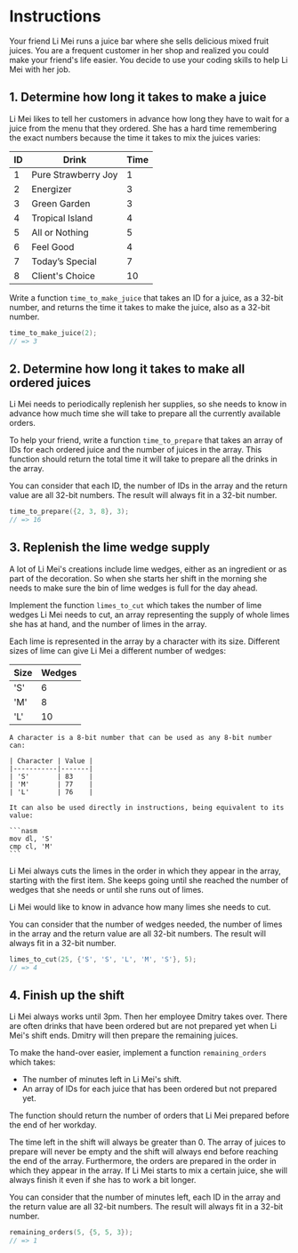 # Instructions

Your friend Li Mei runs a juice bar where she sells delicious mixed fruit juices.
You are a frequent customer in her shop and realized you could make your friend's life easier.
You decide to use your coding skills to help Li Mei with her job.

## 1. Determine how long it takes to make a juice

Li Mei likes to tell her customers in advance how long they have to wait for a juice from the menu that they ordered.
She has a hard time remembering the exact numbers because the time it takes to mix the juices varies:

| ID | Drink                   | Time |
|----|-------------------------|------|
| 1  | Pure Strawberry Joy     | 1    |
| 2  | Energizer               | 3    |
| 3  | Green Garden            | 3    |
| 4  | Tropical Island         | 4    |
| 5  | All or Nothing          | 5    |
| 6  | Feel Good               | 4    |
| 7  | Today’s Special         | 7    |
| 8  | Client's Choice         | 10   |

Write a function `time_to_make_juice` that takes an ID for a juice, as a 32-bit number, and returns the time it takes to make the juice, also as a 32-bit number.

```c
time_to_make_juice(2);
// => 3
```

## 2. Determine how long it takes to make all ordered juices

Li Mei needs to periodically replenish her supplies, so she needs to know in advance how much time she will take to prepare all the currently available orders.

To help your friend, write a function `time_to_prepare` that takes an array of IDs for each ordered juice and the number of juices in the array.
This function should return the total time it will take to prepare all the drinks in the array.

You can consider that each ID, the number of IDs in the array and the return value are all 32-bit numbers.
The result will always fit in a 32-bit number.

```c
time_to_prepare({2, 3, 8}, 3);
// => 16
```

## 3. Replenish the lime wedge supply

A lot of Li Mei's creations include lime wedges, either as an ingredient or as part of the decoration.
So when she starts her shift in the morning she needs to make sure the bin of lime wedges is full for the day ahead.

Implement the function `limes_to_cut` which takes the number of lime wedges Li Mei needs to cut, an array representing the supply of whole limes she has at hand, and the number of limes in the array.

Each lime is represented in the array by a character with its size.
Different sizes of lime can give Li Mei a different number of wedges:

| Size  | Wedges |
|-------|--------|
| 'S'   | 6      |
| 'M'   | 8      |
| 'L'   | 10     |

~~~~exercism/note
A character is a 8-bit number that can be used as any 8-bit number can:

| Character | Value |
|-----------|-------|
| 'S'       | 83    |
| 'M'       | 77    |
| 'L'       | 76    |

It can also be used directly in instructions, being equivalent to its value:

```nasm
mov dl, 'S'
cmp cl, 'M'
```
~~~~

Li Mei always cuts the limes in the order in which they appear in the array, starting with the first item.
She keeps going until she reached the number of wedges that she needs or until she runs out of limes.

Li Mei would like to know in advance how many limes she needs to cut.

You can consider that the number of wedges needed, the number of limes in the array and the return value are all 32-bit numbers.
The result will always fit in a 32-bit number.

```c
limes_to_cut(25, {'S', 'S', 'L', 'M', 'S'}, 5);
// => 4
```

## 4. Finish up the shift

Li Mei always works until 3pm.
Then her employee Dmitry takes over.
There are often drinks that have been ordered but are not prepared yet when Li Mei's shift ends.
Dmitry will then prepare the remaining juices.

To make the hand-over easier, implement a function `remaining_orders` which takes:

- The number of minutes left in Li Mei's shift.
- An array of IDs for each juice that has been ordered but not prepared yet.

The function should return the number of orders that Li Mei prepared before the end of her workday.

The time left in the shift will always be greater than 0.
The array of juices to prepare will never be empty and the shift will always end before reaching the end of the array.
Furthermore, the orders are prepared in the order in which they appear in the array.
If Li Mei starts to mix a certain juice, she will always finish it even if she has to work a bit longer.

You can consider that the number of minutes left, each ID in the array and the return value are all 32-bit numbers.
The result will always fit in a 32-bit number.

```c
remaining_orders(5, {5, 5, 3});
// => 1
```
